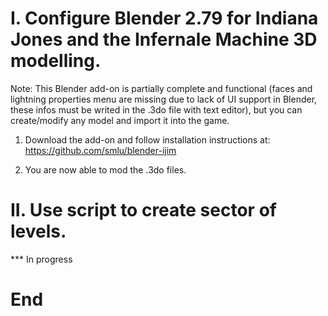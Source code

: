 # I. Configure Blender 2.79 for Indiana Jones and the Infernale Machine 3D modelling.

Note: This Blender add-on is partially complete and functional (faces and lightning properties menu are missing due to lack of UI support in Blender, these infos must be writed in the .3do file with text editor), but you can create/modify any model and import it into the game.

1. Download the add-on and follow installation instructions at:
https://github.com/smlu/blender-ijim

2. You are now able to mod the .3do files.

# II. Use script to create sector of levels.

*** In progress

# End
